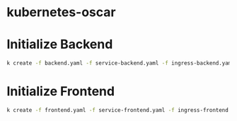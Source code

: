 # kubernetes-oscar


# Initialize Backend

```bash
k create -f backend.yaml -f service-backend.yaml -f ingress-backend.yaml
```

# Initialize Frontend

```bash
k create -f frontend.yaml -f service-frontend.yaml -f ingress-frontend.yaml
```